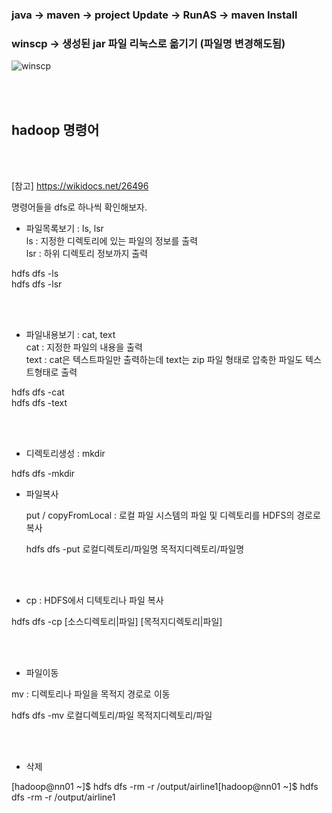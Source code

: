### java -> maven -> project Update -> RunAS -> maven Install <br>
### winscp -> 생성된 jar 파일 리눅스로 옮기기 (파일명 변경해도됨)
![winscp](https://user-images.githubusercontent.com/35517797/62602103-e8af9a00-b92d-11e9-9a35-e0aabd8abbcc.PNG)

<br><br>

## hadoop 명령어

<br><br>

[참고] https://wikidocs.net/26496

명령어들을  dfs로 하나씩 확인해보자.
 
* 파일목록보기 : ls, lsr <br>
 ls : 지정한 디렉토리에 있는 파일의 정보를 출력 <br>
 lsr : 하위 디렉토리 정보까지 출력 <br>
 
 hdfs        dfs -ls <br>
 hdfs        dfs -lsr <br>

<br><br> 
 
* 파일내용보기 : cat, text <br>
 cat : 지정한 파일의 내용을 출력 <br>
 text : cat은 텍스트파일만 출력하는데 text는 zip 파일 형태로 압축한 파일도 텍스트형태로 출력 <br>
 
 hdfs        dfs -cat <br>
 hdfs        dfs -text <br>
 
<br><br>

* 디렉토리생성 : mkdir <br>

 hdfs        dfs -mkdir <br>
  
* 파일복사 <br>

  put / copyFromLocal  : 로컬 파일 시스템의 파일 및 디렉토리를 HDFS의 경로로 복사 <br>
 
  hdfs        dfs -put 로컬디렉토리/파일명 목적지디렉토리/파일명 <br>
  
  <br><br>
  
 * cp : HDFS에서 디텍토리나 파일 복사 <br>

  hdfs        dfs -cp [소스디렉토리|파일] [목적지디렉토리|파일] <br>
  
  <br><br>


* 파일이동 <br>

 mv : 디렉토리나 파일을 목적지 경로로 이동 <br>
 
 hdfs        dfs -mv 로컬디렉토리/파일 목적지디렉토리/파일 <br>
 
 <br><br>

* 삭제 <br>
 

[hadoop@nn01 ~]$ hdfs dfs -rm -r /output/airline1[hadoop@nn01 ~]$ hdfs dfs -rm -r /output/airline1  <br>

 
